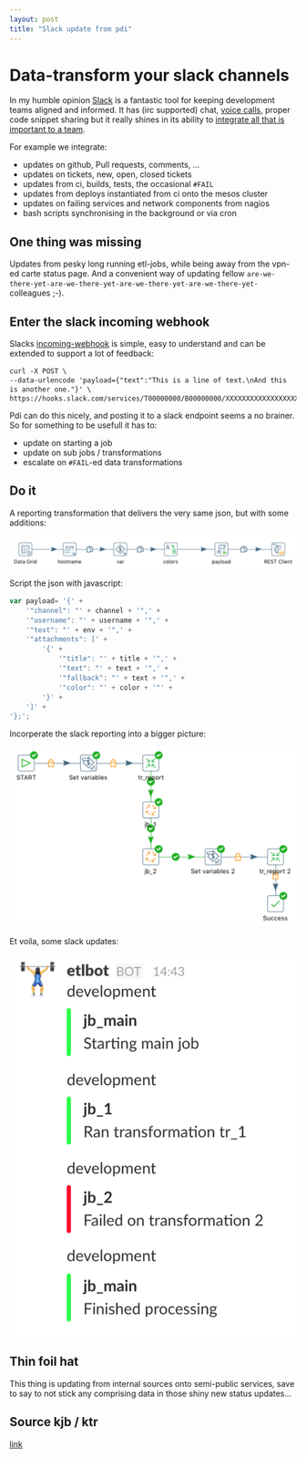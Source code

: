 ```yaml
---
layout: post
title: "Slack update from pdi"
---
```

# Data-transform your slack channels
In my humble opinion [Slack](https://slack.com/) is a fantastic tool for keeping development teams aligned and informed. It has (irc supported) chat, [voice calls](https://get.slack.help/hc/en-us/articles/216771908-Start-a-voice-call-in-Slack), proper code snippet sharing but it really shines in its ability to [integrate all that is important to a team](https://api.slack.com/custom-integrations).

For example we integrate:

- updates on github, Pull requests, comments, ...
- updates on tickets, new, open, closed tickets
- updates from ci, builds, tests, the occasional `#FAIL`
- updates from deploys instantiated from ci onto the mesos cluster
- updates on failing services and network components from nagios
- bash scripts synchronising in the background or via cron

## One thing was missing

Updates from pesky long running etl-jobs, while being away from the vpn-ed carte status page. And a convenient way of updating fellow `are-we-there-yet-are-we-there-yet-are-we-there-yet-are-we-there-yet-` colleagues ;-).

## Enter the slack incoming webhook
Slacks [incoming-webhook](https://api.slack.com/incoming-webhooks) is simple, easy to understand and can be extended to support a lot of feedback:

```shell
curl -X POST \
--data-urlencode 'payload={"text":"This is a line of text.\nAnd this is another one."}' \
https://hooks.slack.com/services/T00000000/B00000000/XXXXXXXXXXXXXXXXXXXXXXXX
```

Pdi can do this nicely, and posting it to a slack endpoint seems a no brainer. So for something to be usefull it has to:

- update on starting a job
- update on sub jobs / transformations
- escalate on `#FAIL`-ed data transformations

## Do it

A reporting transformation that delivers the very same json, but with some additions:

![report to slack](/assets/images/2016-11-19_tr_report.png "report to slack")

Script the json with javascript:

```javascript
var payload= '{' +
	'"channel": "' + channel + '",' +
    '"username": "' + username + '",' +
	'"text": "' + env + '",' +
    '"attachments": [' +
        '{' +
            '"title": "' + title + '",' +
            '"text": "' + text + '",' +
			'"fallback": "' + text + '",' +
            '"color": "' + color + '"' +
        '}' +
    ']' +
'};';
```

Incorperate the slack reporting into a bigger picture:

![main job](/assets/images/2016-11-19_jb_main.png "main job")

Et voila, some slack updates:

![on slack](/assets/images/2016-11-19_slack_updated.png "on slack")

## Thin foil hat
This thing is updating from internal sources onto semi-public services, save to say to not stick any comprising data in those shiny new status updates...

## Source kjb / ktr
[link](https://github.com/blijblijblij/pdi-slack-reporting/archive/version-Release-1.zip)
